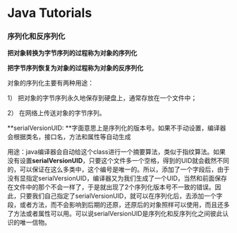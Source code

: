# Java Tutorials







### 序列化和反序列化

**把对象转换为字节序列的过程称为对象的序列化**

**把字节序列恢复为对象的过程称为对象的反序列化**

对象的序列化主要有两种用途：

1） 把对象的字节序列永久地保存到硬盘上，通常存放在一个文件中；

2） 在网络上传送对象的字节序列。



**serialVersionUID: **字面意思上是序列化的版本号。如果不手动设置，编译器会根据类名，接口名，方法和属性等自动生成

用途：java编译器会自动给这个class进行一个摘要算法，类似于指纹算法。如果没有设置**serialVersionUID**，只要这个文件多一个空格，得到的UID就会截然不同的，可以保证在这么多类中，这个编号是唯一的。所以，添加了一个字段后，由于没有显指定serialVersionUID，编译器又为我们生成了一个UID，当然和前面保存在文件中的那个不会一样了，于是就出现了2个序列化版本号不一致的错误。因此，只要我们自己指定了serialVersionUID，就可以在序列化后，去添加一个字段，或者方法，而不会影响到后期的还原，还原后的对象照样可以使用，而且还多了方法或者属性可以用。可以说serialVersionUID是序列化和反序列化之间彼此认识的唯一信物。